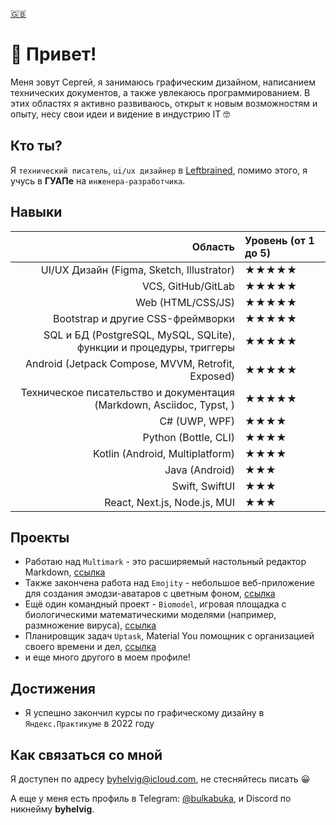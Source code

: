 [🇬🇧](README-en.md)

# :wave: Привет!

Меня зовут Сергей, я занимаюсь графическим дизайном, написанием технических документов, а также увлекаюсь программированием. В этих областях я активно развиваюсь, открыт к новым возможностям и опыту, несу свои идеи и видение в индустрию IT :nerd_face:

## Кто ты?

Я `технический писатель`, `ui/ux дизайнер` в [Leftbrained](https://www.leftbrained.space/), помимо этого, я учусь в **ГУАПе** на `инженера-разработчика`.

## Навыки

| Область | Уровень (от 1 до 5) |
| ---: | :--- |
| UI/UX Дизайн (Figma, Sketch, Illustrator) | ★★★★★ |
| VCS, GitHub/GitLab | ★★★★★ |
| Web (HTML/CSS/JS) | ★★★★★ |
| Bootstrap и другие CSS-фреймворки | ★★★★★ |
| SQL и БД (PostgreSQL, MySQL, SQLite), <br/> функции и процедуры, триггеры | ★★★★★ |
| Android (Jetpack Compose, MVVM, Retrofit, Exposed) | ★★★★★ |
| Техническое писательство и документация (Markdown, Asciidoc, Typst, ) | ★★★★★ |
| C# (UWP, WPF) | ★★★★ |
| Python (Bottle, CLI) | ★★★★ |
| Kotlin (Android, Multiplatform) | ★★★★ |
| Java (Android) | ★★★ |
| Swift, SwiftUI | ★★★ |
| React, Next.js, Node.js, MUI | ★★★ |

## Проекты

* Работаю над `Multimark` - это расширяемый настольный редактор Markdown, [ссылка](https://github.com/Leftbrained-Inc/multimark)
* Также закончена работа над `Emojity` - небольшое веб-приложение для создания эмодзи-аватаров с цветным фоном, [ссылка](https://github.com/bulkabuka/Emojity)
* Ещё один командный проект - `Biomodel`, игровая площадка с биологическими математическими моделями (например, размножение вируса), [ссылка](https://github.com/bulkabuka/Biomodel)
* Планировщик задач `Uptask`, Material You помощник с организацией своего времени и дел, [ссылка](https://github.com/bulkabuka/uptask)
* и еще много другого в моем профиле!

## Достижения

* Я успешно закончил курсы по графическому дизайну в `Яндекс.Практикуме` в 2022 году

## Как связаться со мной

Я доступен по адресу byhelvig@icloud.com, не стесняйтесь писать :grinning:

А еще у меня есть профиль в Telegram: [@bulkabuka](bulkabuka.t.me), и Discord по никнейму **byhelvig**.
